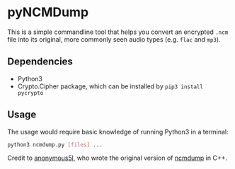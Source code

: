 # pyNCMDump
This is a simple commandline tool that helps you convert an encrypted `.ncm` file into its original, more commonly seen audio types (e.g. `flac` and `mp3`). 

## Dependencies

- Python3
- Crypto.Cipher package, which can be installed by `pip3 install pycrypto`

## Usage

The usage would require basic knowledge of running Python3 in a terminal:

```bash
python3 ncmdump.py [files] ...
```

Credit to [anonymous5l](https://github.com/anonymous5l), who wrote the original version of [ncmdump](https://github.com/anonymous5l/ncmdump) in C++.
